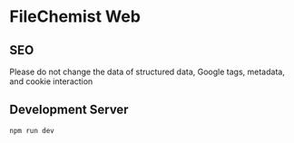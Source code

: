 # FileChemist Web

## SEO
Please do not change the data of structured data, Google tags, metadata, and cookie interaction

## Development Server

```bash
npm run dev
```
